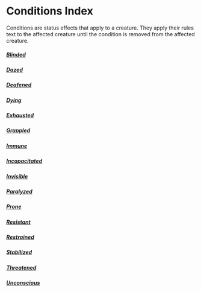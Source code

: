 # Conditions Index
Conditions are status effects that apply to a creature. They apply their rules text to the affected creature until the condition is removed from the affected creature.
##### [Blinded](Blinded.md)
##### [Dazed](Dazed.md)
##### [Deafened](Deafened.md)
##### [Dying](Dying.md)
##### [Exhausted](Exhausted.md)
##### [Grappled](Grappled.md)
##### [Immune](Immune.md)
##### [Incapacitated](Incapacitated.md)
##### [Invisible](Invisible.md)
##### [Paralyzed](Paralyzed.md)
##### [Prone](Prone.md)
##### [Resistant](Resistant.md)
##### [Restrained](Restrained.md)
##### [Stabilized](Stabilized.md)
##### [Threatened](Threatened.md)
##### [Unconscious](Unconscious.md)